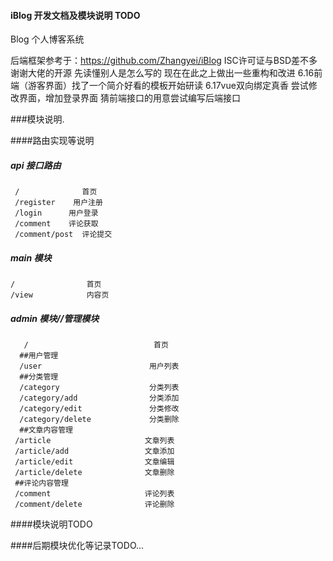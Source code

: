 
#### iBlog 开发文档及模块说明 TODO

Blog 个人博客系统

后端框架参考于：https://github.com/Zhangyei/iBlog
ISC许可证与BSD差不多
谢谢大佬的开源
先读懂别人是怎么写的
现在在此之上做出一些重构和改进
6.16前端（游客界面）找了一个简介好看的模板开始研读
6.17vue双向绑定真香
	尝试修改界面，增加登录界面
	猜前端接口的用意尝试编写后端接口

###模块说明.

####路由实现等说明

##### api 接口路由
	 / 				首页
  	 /register    用户注册
 	 /login      用户登录
 	 /comment    评论获取
	 /comment/post  评论提交
	 
	 
##### main 模块
	/                首页
 	/view            内容页


##### admin 模块//管理模块
	   /                            首页
	  ##用户管理
	  /user                        用户列表
	  ##分类管理
 	  /category                    分类列表
 	  /category/add                分类添加
 	  /category/edit               分类修改
 	  /category/delete             分类删除
 	  ##文章内容管理
     /article                     文章列表
     /article/add                 文章添加
     /article/edit                文章编辑
     /article/delete              文章删除
     ##评论内容管理
     /comment                     评论列表
     /comment/delete              评论删除
     
     
     
  ####模块说明TODO
  
  
  ####后期模块优化等记录TODO...


